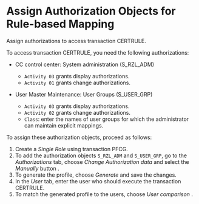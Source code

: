 <!-- loio0ef22ae41b154cd5b78d6e04186a3ca3 -->

# Assign Authorization Objects for Rule-based Mapping

Assign authorizations to access transaction CERTRULE.

To access transaction CERTRULE, you need the following authorizations:

-   CC control center: System administration \(S\_RZL\_ADM\)
    -   `Activity 03` grants display authorizations.
    -   `Activity 01` grants change authorizations.

-   User Master Maintenance: User Groups \(S\_USER\_GRP\)
    -   `Activity 03` grants display authorizations.
    -   `Activity 02` grants change authorizations.
    -   `Class`: enter the names of user groups for which the administrator can maintain explicit mappings.


To assign these authorization objects, proceed as follows:

1.  Create a *Single Role* using transaction PFCG.
2.  To add the authorization objects `S_RZL_ADM` and `S_USER_GRP`, go to the *Authorizations* tab, choose *Change Authorization data* and select the *Manually* button .
3.  To generate the profile, choose *Generate* and save the changes.
4.  In the *User* tab, enter the user who should execute the transaction CERTRULE.
5.  To match the generated profile to the users, choose *User comparison* .

